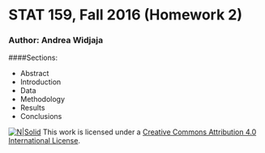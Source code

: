 # STAT 159, Fall 2016 (Homework 2)

### Author: Andrea Widjaja

####Sections:
* Abstract
* Introduction
* Data
* Methodology
* Results
* Conclusions

[![N|Solid](https://i.creativecommons.org/l/by/4.0/88x31.png)](http://creativecommons.org/licenses/by/4.0/)
This work is licensed under a [Creative Commons Attribution 4.0 International License](http://creativecommons.org/licenses/by/4.0/).


